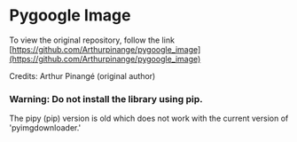 # Pygoogle Image 
To view the original repository, follow the link [https://github.com/Arthurpinange/pygoogle_image](https://github.com/Arthurpinange/pygoogle_image)

Credits:
Arthur Pinangé  (original author)

### Warning: Do not install the library using pip.
The pipy (pip) version is old which does not work with the current version of 'pyimgdownloader.' 